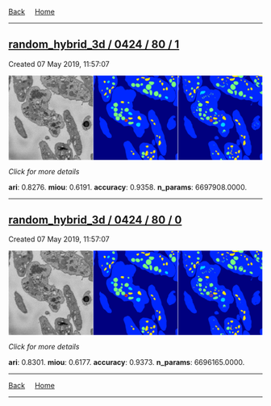 
[Back](..)&nbsp;&nbsp;&nbsp;&nbsp;&nbsp;[Home](https://leapmanlab.github.io/snapshots)

---

<div class="summary"><a href="1"><h2>random_hybrid_3d / 0424 / 80 / 1</h2></a><p>Created 07 May 2019, 11:57:07
</p><a href="1"><img src="1/media/summary.png" align="center"></a><p>
<i>Click for more details</i>
</p></div>

**ari**: 0.8276. **miou**: 0.6191. **accuracy**: 0.9358. **n_params**: 6697908.0000. 

---

<div class="summary"><a href="0"><h2>random_hybrid_3d / 0424 / 80 / 0</h2></a><p>Created 07 May 2019, 11:57:07
</p><a href="0"><img src="0/media/summary.png" align="center"></a><p>
<i>Click for more details</i>
</p></div>

**ari**: 0.8301. **miou**: 0.6177. **accuracy**: 0.9373. **n_params**: 6696165.0000. 

---

[Back](..)&nbsp;&nbsp;&nbsp;&nbsp;&nbsp;[Home](https://leapmanlab.github.io/snapshots)

---